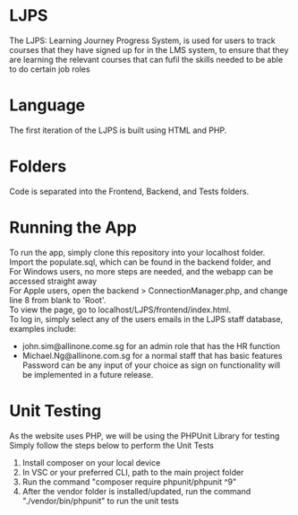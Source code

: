 # LJPS

The LJPS: Learning Journey Progress System, is used for users to track courses that they have signed up for in the LMS system, to ensure that they are learning the relevant courses that can fufil the skills needed to be able to do certain job roles

# Language

The first iteration of the LJPS is built using HTML and PHP. 
</br>


# Folders

Code is separated into the Frontend, Backend, and Tests folders. 

# Running the App

To run the app, simply clone this repository into your localhost folder. 
</br>
Import the populate.sql, which can be found in the backend folder, and 
</br>
For Windows users, no more steps are needed, and the webapp can be accessed straight away
</br>
For Apple users, open the backend > ConnectionManager.php, and change line 8 from blank to 'Root'.
</br>
To view the page, go to localhost/LJPS/frontend/index.html.
</br>
To log in, simply select any of the users emails in the LJPS staff database, examples include:
- john.sim<span>@</span>allinone.come.sg for an admin role that has the HR function
- Michael.Ng<span>@</span>allinone.com.sg for a normal staff that has basic features
Password can be any input of your choice as sign on functionality will be implemented in a future release.

# Unit Testing
As the website uses PHP, we will be using the PHPUnit Library for testing
</br>
Simply follow the steps below to perform the Unit Tests
1.  Install composer on your local device 
2.  In VSC or your preferred CLI, path to the main project folder
3.  Run the command "composer require phpunit/phpunit ^9"
4.  After the vendor folder is installed/updated, run the command "./vendor/bin/phpunit" to run the unit tests
